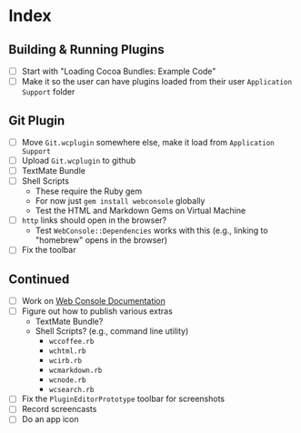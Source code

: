 # Index

## Building & Running Plugins

* [ ] Start with "Loading Cocoa Bundles: Example Code"
* [ ] Make it so the user can have plugins loaded from their user `Application Support` folder

## Git Plugin

* [ ] Move `Git.wcplugin` somewhere else, make it load from `Application Support`
* [ ] Upload `Git.wcplugin` to github
* [ ] TextMate Bundle
* [ ] Shell Scripts
	* These require the Ruby gem
	* For now just `gem install webconsole` globally
	* Test the HTML and Markdown Gems on Virtual Machine
* [ ] `http` links should open in the browser?
	* Test `WebConsole::Dependencies` works with this (e.g., linking to "homebrew" opens in the browser)
* [ ] Fix the toolbar

## Continued

* [ ] Work on [Web Console Documentation](Tasks/Web%20Console%20Documentation.md)
* [ ] Figure out how to publish various extras
	* TextMate Bundle?
	* Shell Scripts? (e.g., command line utility)
		* `wccoffee.rb`
		* `wchtml.rb`
		* `wcirb.rb`
		* `wcmarkdown.rb`
		* `wcnode.rb`
		* `wcsearch.rb`
* [ ] Fix the `PluginEditorPrototype` toolbar for screenshots
* [ ] Record screencasts
* [ ] Do an app icon